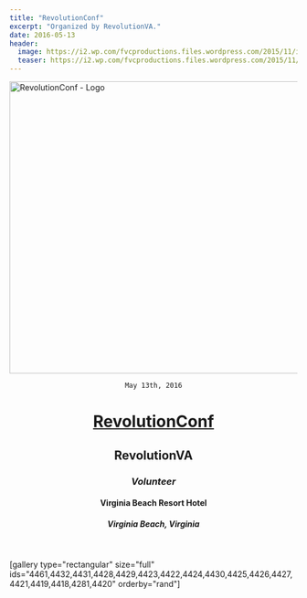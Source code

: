 ```yaml
---
title: "RevolutionConf"
excerpt: "Organized by RevolutionVA."
date: 2016-05-13
header:
  image: https://i2.wp.com/fvcproductions.files.wordpress.com/2015/11/img_0164.jpg
  teaser: https://i2.wp.com/fvcproductions.files.wordpress.com/2015/11/img_0164.jpg
---
```


<img class="aligncenter size-full wp-image-3950" src="https://fvcproductions.files.wordpress.com/2015/11/revolutionconf.png" alt="RevolutionConf - Logo" width="512" height="512" />

<div style="text-align:center;">

<code>May 13th, 2016</code>
<h1><a title="RevolutionConf" href="http://revolutionconf.com" target="_blank">RevolutionConf</a></h1>
<h2>RevolutionVA</h2>
<h3><i>Volunteer</i></h3>
<h4>Virginia Beach Resort Hotel</h4>
<h5>Virginia Beach, Virginia</h5>

</div>

&nbsp;

[gallery type="rectangular" size="full" ids="4461,4432,4431,4428,4429,4423,4422,4424,4430,4425,4426,4427,4421,4419,4418,4281,4420" orderby="rand"]

